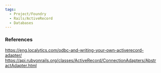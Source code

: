 ```yaml
---
tags:
  - Project/Foundry
  - Rails/ActiveRecord
  - Databases
---
```

### References
https://eng.localytics.com/odbc-and-writing-your-own-activerecord-adapter/
https://api.rubyonrails.org/classes/ActiveRecord/ConnectionAdapters/AbstractAdapter.html

